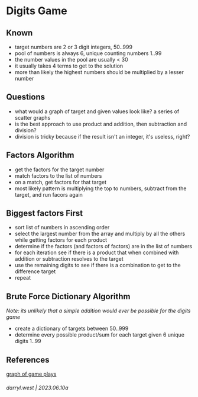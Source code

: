 # Digits Game

## Known

* target numbers are 2 or 3 digit integers, 50..999
* pool of numbers is always 6, unique counting numbers 1..99
* the number values in the pool are usually < 30
* it usually takes 4 terms to get to the solution
* more than likely the highest numbers should be multiplied by a lesser number

## Questions

* what would a graph of target and given values look like? a series of scatter graphs
* is the best approach to use product and addition, then subtraction and division?
* division is tricky because if the result isn't an integer, it's useless, right?

## Factors Algorithm

* get the factors for the target number
* match factors to the list of numbers
* on a match, get factors for that target
* most likely pattern is multiplying the top to numbers, subtract from the target, and run facors again

## Biggest factors First

* sort list of numbers in ascending order
* select the largest number from the array and multiply by all the others while getting factors for each product
* determine if the factors (and factors of factors) are in the list of numbers
* for each iteration see if there is a product that when combined with addition or subtraction resolves to the target
* use the remaining digits to see if there is a combination to get to the difference target
* repeat

## Brute Force Dictionary Algorithm

*Note: its unlikely that a simple addition would ever be possible for the digits game*

* create a dictionary of targets between 50..999
* determine every possible product/sum for each target given 6 unique digits 1..99

## References

[graph of game plays](https://www.desmos.com/calculator/gsozkpvp6o)

###### darryl.west | 2023.06.10a
